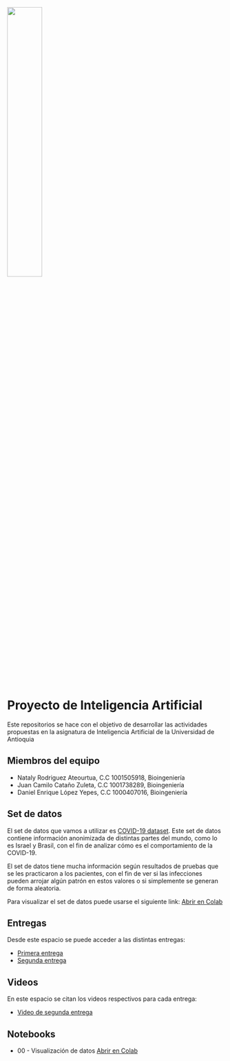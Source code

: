 
<img src="https://www.udea.edu.co/wps/wcm/connect/udea/721b156e-f6bc-4dc8-8595-8b4731c9a8c7/facultad-ingenieria.png?MOD=AJPERES&CVID=nc5CqsS" width=40% height=40% >


# Proyecto  de Inteligencia Artificial

Este repositorios se hace con el objetivo de desarrollar las actividades propuestas en la asignatura
de Inteligencia Artificial de la Universidad de Antioquia


## Miembros del equipo

- Nataly Rodriguez Ateourtua, C.C 1001505918, Bioingeniería
- Juan Camilo Cataño Zuleta, C.C 1001738289, Bioingeniería
- Daniel Enrique López Yepes, C.C 1000407016, Bioingeniería


## Set de datos

El set de datos que vamos a utilizar es [COVID-19 dataset](https://www.kaggle.com/datasets/georgesaavedra/covid19-dataset).
Este set de datos contiene información anonimizada de distintas partes del mundo, como lo es
Israel y Brasil, con el fin de analizar cómo es el comportamiento de la COVID-19.

El set de datos tiene mucha información según resultados de pruebas que se les practicaron
a los pacientes, con el fin de ver si las infecciones pueden arrojar algún patrón en estos
valores o si simplemente se generan de forma aleatoria.

Para visualizar el set de datos puede usarse el siguiente link:
[Abrir en Colab](https://colab.research.google.com/drive/1BNubTrf9nF2ckUaa7KarQtKq7UStJwjh?usp=sharing)


## Entregas

Desde este espacio se puede acceder a las distintas entregas:
- [Primera entrega](https://github.com/daenloye/InteligenciaArtificialUdeA/blob/main/primeraEntrega/Proyecto_Entrega%201.pdf)
- [Segunda entrega](
https://github.com/daenloye/InteligenciaArtificialUdeA/blob/main/Proyecto_Entrega%202.pdf)

## Videos

En este espacio se citan los videos respectivos para cada entrega:
- [Video de segunda entrega](https://youtu.be/JZYvBkXeqlo)

## Notebooks

- 00 - Visualización de datos [Abrir en Colab](https://youtu.be/JZYvBkXeqlo)
